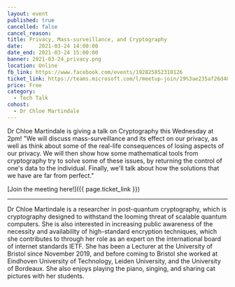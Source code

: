 ```yaml
---
layout: event
published: true
cancelled: false
cancel_reason:
title: Privacy, Mass-surveillance, and Cryptography
date:     2021-03-24 14:00:00
date_end: 2021-03-24 15:00:00
banner: 2021-03-24_privacy.png
location: Online
fb_link: https://www.facebook.com/events/192825852310126
ticket_link: https://teams.microsoft.com/l/meetup-join/19%3ae235af26d46143b39a0d96ba8868edc0%40thread.tacv2/1616434826835?context=%7b%22Tid%22%3a%22b2e47f30-cd7d-4a4e-a5da-b18cf1a4151b%22%2c%22Oid%22%3a%22386d2b1b-fa54-4263-a8cd-26e47d940388%22%7d
price: Free
category:
  - Tech Talk
cohost:
  - Dr Chloe Martindale
---
```


Dr Chloe Martindale is giving a talk on Cryptography this Wednesday at 2pm!
"We will discuss mass-surveillance and its effect on our privacy, as well as think about some of the real-life consequences of losing aspects of our privacy. We will then show how some mathematical tools from cryptography try to solve some of these issues, by returning the control of one's data to the individual. Finally, we'll talk about how the solutions that we have are far from perfect."

[Join the meeting here!]({{ page.ticket_link }})

---
Dr Chloe Martindale is a researcher in post-quantum cryptography, which is cryptography designed to withstand the looming threat of scalable quantum computers. She is also interested in increasing public awareness of the necessity and availability of high-standard encryption techniques, which she contributes to through her role as an expert on the international board of internet standards IETF. She has been a Lecturer at the University of Bristol since November 2019, and before coming to Bristol she worked at Eindhoven University of Technology, Leiden University, and the University of Bordeaux. She also enjoys playing the piano, singing, and sharing cat pictures with her students.
